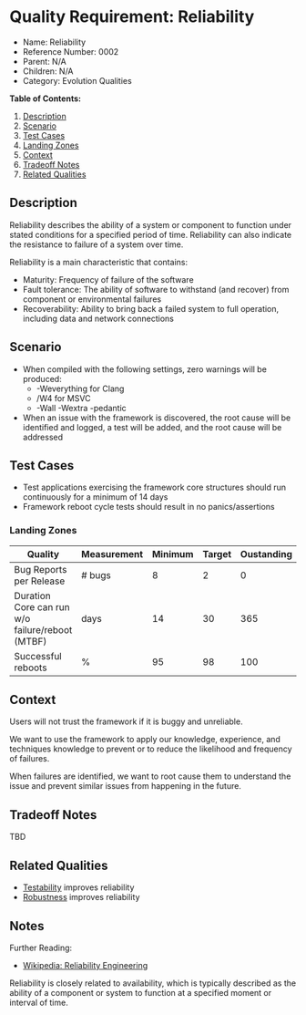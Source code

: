 # Quality Requirement: Reliability

* Name: Reliability
* Reference Number: 0002
* Parent: N/A
* Children: N/A
* Category: Evolution Qualities

**Table of Contents:**

1. [Description](#description)
2. [Scenario](#scenario)
3. [Test Cases](#test-cases)
4. [Landing Zones](#landing-zones)
5. [Context](#context)
6. [Tradeoff Notes](#tradeoff-notes)
7. [Related Qualities](#related-qualities)

## Description

Reliability describes the ability of a system or component to function under stated conditions for a specified period of time. Reliability can also indicate the resistance to failure of a system over time.

Reliability is a main characteristic that contains:

* Maturity: Frequency of failure of the software
* Fault tolerance: The ability of software to withstand (and recover) from component or environmental failures
* Recoverability: Ability to bring back a failed system to full operation, including data and network connections

## Scenario

* When compiled with the following settings, zero warnings will be produced:
	* -Weverything for Clang
	* /W4 for MSVC
	* -Wall -Wextra -pedantic
* When an issue with the framework is discovered, the root cause will be identified and logged, a test will be added, and the root cause will be addressed

## Test Cases

* Test applications exercising the framework core structures should run continuously for a minimum of 14 days
* Framework reboot cycle tests should result in no panics/assertions

### Landing Zones

| Quality | Measurement | Minimum | Target | Oustanding |
|---------|-------------|---------|--------|------------|
| Bug Reports per Release | # bugs | 8 | 2 | 0 |
| Duration Core can run w/o failure/reboot (MTBF) | days | 14 | 30 | 365 |
| Successful reboots | % | 95 | 98 | 100 |

## Context

Users will not trust the framework if it is buggy and unreliable.

We want to use the framework to apply our knowledge, experience, and techniques knowledge to prevent or to reduce the likelihood and frequency of failures.

When failures are identified, we want to root cause them to understand the issue and prevent similar issues from happening in the future.

## Tradeoff Notes

TBD

## Related Qualities

* [Testability](0009-testability.md) improves reliability
* [Robustness](0006-robustness.md) improves reliability

## Notes

Further Reading:

* [Wikipedia: Reliability Engineering](https://en.wikipedia.org/wiki/Reliability_engineering)

Reliability is closely related to availability, which is typically described as the ability of a component or system to function at a specified moment or interval of time.
